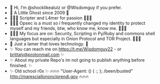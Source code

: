 - 👋 Hi, I’m @shocklikealulz or @Wisdomguy if you prefer.
- 👻 A Little Ghost since 2009 👻
- 👨🏽‍💻  Scripter and L4mer for passion 👨🏽‍💻
- 👨🏽‍💻  Opsec is a must so i frequently changed my identity to protect myself and my friends, btw, who know me, know me. 👨🏽‍💻 
- 👨🏽‍💻 My focus are on: Security, Scripting in Py/Ruby and commons shell languages but especially in Onion Protocol and TOR Project. 👨🏽‍💻 
- 👀 Just a lamer that loves technology. 👀 
- ✨ You can reach me on https://t.me/Wisdomguy22 - or brittaly@protonmail.com ✨
- ✨ About my private Repo's im not going to publish anything before finished. ✨
- ✨ Old school r0x ✨
🔥🔥🔥 "User-Agent: () { :; }; /been/busted" http://maresciallononciprendi.gov 🔥🔥🔥
